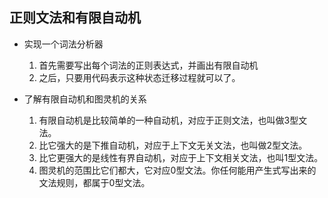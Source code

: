 ## **正则文法和有限自动机**
- 实现一个词法分析器
    1. 首先需要写出每个词法的正则表达式，并画出有限自动机
    2. 之后，只要用代码表示这种状态迁移过程就可以了。 

- 了解有限自动机和图灵机的关系
    1. 有限自动机是比较简单的一种自动机，对应于正则文法，也叫做3型文法。
    2. 比它强大的是下推自动机，对应于上下文无关文法，也叫做2型文法。
    3. 比它更强大的是线性有界自动机，对应于上下文相关文法，也叫1型文法。
    4. 图灵机的范围比它们都大，它对应0型文法。你任何能用产生式写出来的文法规则，都属于0型文法。


